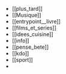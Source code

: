 
- [[plus_tard]]
- [[Musique]]
- [[entrypoint__livre]]
- [[films_et_series]]
- [[idees_cuisine]]
- [[info]]
- [[pense_bete]]
- [[kdo]]
- [[sport]]
- 